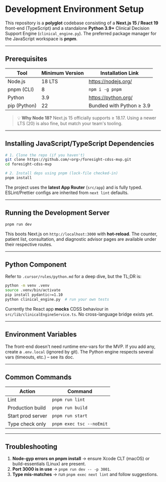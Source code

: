 # Development Environment Setup

This repository is a **polyglot** codebase consisting of a **Next.js 15 / React 19** front-end (TypeScript) and a standalone **Python 3.9+** Clinical Decision Support Engine (`clinical_engine.py`). The preferred package manager for the JavaScript workspace is **pnpm**.

---

## Prerequisites

| Tool            | Minimum Version | Installation Link |
|-----------------|-----------------|-------------------|
| Node.js         | 18 LTS          | https://nodejs.org/ |
| pnpm (CLI)      | 8               | `npm i -g pnpm` |
| Python          | 3.9             | https://python.org/ |
| pip (Python)    | 22              | Bundled with Python ≥ 3.9 |

> 💡 **Why Node 18?** Next.js 15 officially supports ≥ 18.17. Using a newer LTS (20) is also fine, but match your team's tooling.

---

## Installing JavaScript/TypeScript Dependencies

```bash
# 1. Clone the repo (if you haven't)
git clone https://github.com/<org>/foresight-cdss-mvp.git
cd foresight-cdss-mvp

# 2. Install deps using pnpm (lock-file checked-in)
pnpm install
```

The project uses the **latest App Router** (`src/app`) and is fully typed. ESLint/Prettier configs are inherited from `next lint` defaults.

---

## Running the Development Server

```bash
pnpm run dev
```

This boots Next.js on `http://localhost:3000` with **hot-reload**. The counter, patient list, consultation, and diagnostic advisor pages are available under their respective routes.

---

## Python Component

Refer to `.cursor/rules/python.md` for a deep dive, but the TL;DR is:

```bash
python -m venv .venv
source .venv/bin/activate
pip install pydantic>=1.10
python clinical_engine.py  # run your own tests
```

Currently the React app **mocks** CDSS behaviour in `src/lib/clinicalEngineService.ts`. No cross-language bridge exists yet.

---

## Environment Variables

The front-end doesn't need runtime env-vars for the MVP. If you add any, create a `.env.local` (ignored by git). The Python engine respects several vars (timeouts, etc.) – see its doc.

---

## Common Commands

| Action                       | Command                 |
|------------------------------|-------------------------|
| Lint                         | `pnpm run lint`         |
| Production build             | `pnpm run build`        |
| Start prod server            | `pnpm run start`        |
| Type check only              | `pnpm exec tsc --noEmit`|

---

## Troubleshooting

1. **Node-gyp errors on pnpm install** → ensure Xcode CLT (macOS) or build-essentials (Linux) are present.
2. **Port 3000 is in use** → `pnpm run dev -- -p 3001`.
3. **Type mis-matches** → run `pnpm exec next lint` and follow suggestions. 